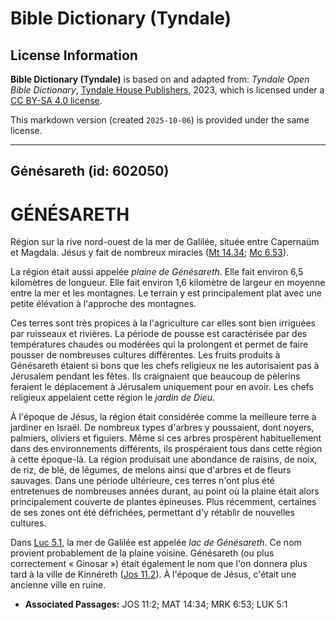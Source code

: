 # Bible Dictionary (Tyndale)

## License Information

**Bible Dictionary (Tyndale)** is based on and adapted from: _Tyndale Open Bible Dictionary_, [Tyndale House Publishers](https://tyndaleopenresources.com/), 2023, which is licensed under a [CC BY-SA 4.0 license](https://creativecommons.org/licenses/by-sa/4.0/legalcode.en).

This markdown version (created `2025-10-06`) is provided under the same license.



--------------------------------

## Génésareth (id: 602050)

GÉNÉSARETH
==========

Région sur la rive nord\-ouest de la mer de Galilée, située entre Capernaüm et Magdala. Jésus y fait de nombreux miracles ([Mt 14\.34](https://ref.ly/Matt14:34); [Mc 6\.53](https://ref.ly/Mark6:53)).

La région était aussi appelée *plaine de Génésareth*. Elle fait environ 6,5 kilomètres de longueur. Elle fait environ 1,6 kilomètre de largeur en moyenne entre la mer et les montagnes. Le terrain y est principalement plat avec une petite élévation à l'approche des montagnes.

Ces terres sont très propices à la l'agriculture car elles sont bien irriguées par ruisseaux et rivières. La période de pousse est caractérisée par des températures chaudes ou modérées qui la prolongent et permet de faire pousser de nombreuses cultures différentes. Les fruits produits à Génésareth étaient si bons que les chefs religieux ne les autorisaient pas à Jérusalem pendant les fêtes. Ils craignaient que beaucoup de pèlerins feraient le déplacement à Jérusalem uniquement pour en avoir. Les chefs religieux appelaient cette région le *jardin de Dieu*.

À l'époque de Jésus, la région était considérée comme la meilleure terre à jardiner en Israël. De nombreux types d'arbres y poussaient, dont noyers, palmiers, oliviers et figuiers. Même si ces arbres prospèrent habituellement dans des environnements différents, ils prospéraient tous dans cette région à cette époque\-là. La région produisait une abondance de raisins, de noix, de riz, de blé, de légumes, de melons ainsi que d'arbres et de fleurs sauvages. Dans une période ultérieure, ces terres n'ont plus été entretenues de nombreuses années durant, au point où la plaine était alors principalement couverte de plantes épineuses. Plus récemment, certaines de ses zones ont été défrichées, permettant d'y rétablir de nouvelles cultures.

Dans [Luc 5\.1](https://ref.ly/Luke5:1), la mer de Galilée est appelée *lac de Génésareth*. Ce nom provient probablement de la plaine voisine. Génésareth (ou plus correctement « Ginosar ») était également le nom que l'on donnera plus tard à la ville de Kinnéreth ([Jos 11\.2](https://ref.ly/Josh11:2)). À l'époque de Jésus, c'était une ancienne ville en ruine.

* **Associated Passages:** JOS 11:2; MAT 14:34; MRK 6:53; LUK 5:1

